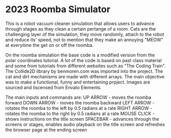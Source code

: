 # 2023 Roomba Simulator

This is a robot vacuum cleaner simulation that allows users to advance through stages as they clean a certain pertange of a room. Cats are the challenging layer of the simulation, they move randomly, attach to the robot and reduce its' speed, not to mention that they make an annoying "MEOW" at everytime the get on or off the roomba.

On the roomba simulation the base code is a modified version from the polar coordinates tutorial. A lot of the code is based on past class material and some from tutorials from different websites such as "The Coding Train". The Collide2D library by benmoren.com was imported into the project. The cat and dirt mechanisms are made with different arrays. The main objective was to make a functional, funny and entertaining prpject. Images are sourced and liscensed from Envato Elements.

The main inputs and commands are:
UP ARROW - moves the roomba forward
DOWN ARROW - moves the roomba backward
LEFT ARROW - rotates the roomba to the left by 0.5 radians at a rate
RIGHT ARROW - rotates the roomba to the right by 0.5 radians at a rate
MOUSE CLICK - shows instructions on the title screen
SPACEBAR - advances through the screens or stages, enables audio playback on the title screen and refreshes the browser page at the ending screen
